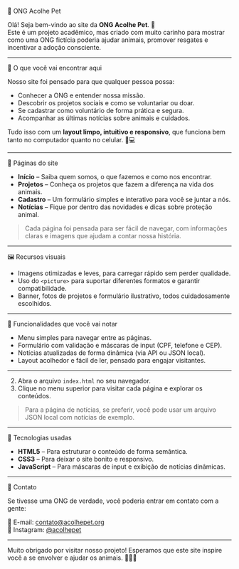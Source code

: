  🐾 ONG Acolhe Pet

Olá! Seja bem-vindo ao site da **ONG Acolhe Pet**. 💚  
Este é um projeto acadêmico, mas criado com muito carinho para mostrar como uma ONG fictícia poderia ajudar animais, promover resgates e incentivar a adoção consciente.  

---

 🌟 O que você vai encontrar aqui

Nosso site foi pensado para que qualquer pessoa possa:  

- Conhecer a ONG e entender nossa missão.  
- Descobrir os projetos sociais e como se voluntariar ou doar.  
- Se cadastrar como voluntário de forma prática e segura.  
- Acompanhar as últimas notícias sobre animais e cuidados.

Tudo isso com um **layout limpo, intuitivo e responsivo**, que funciona bem tanto no computador quanto no celular. 📱💻

---

 📄 Páginas do site

- **Início** – Saiba quem somos, o que fazemos e como nos encontrar.  
- **Projetos** – Conheça os projetos que fazem a diferença na vida dos animais.  
- **Cadastro** – Um formulário simples e interativo para você se juntar a nós.  
- **Notícias** – Fique por dentro das novidades e dicas sobre proteção animal.  

> Cada página foi pensada para ser fácil de navegar, com informações claras e imagens que ajudam a contar nossa história.

---

 🖼️ Recursos visuais

- Imagens otimizadas e leves, para carregar rápido sem perder qualidade.  
- Uso do `<picture>` para suportar diferentes formatos e garantir compatibilidade.  
- Banner, fotos de projetos e formulário ilustrativo, todos cuidadosamente escolhidos.  

---

 🚀 Funcionalidades que você vai notar

- Menu simples para navegar entre as páginas.  
- Formulário com validação e máscaras de input (CPF, telefone e CEP).  
- Notícias atualizadas de forma dinâmica (via API ou JSON local).  
- Layout acolhedor e fácil de ler, pensado para engajar visitantes.

---

2. Abra o arquivo `index.html` no seu navegador.  
3. Clique no menu superior para visitar cada página e explorar os conteúdos.  

> Para a página de notícias, se preferir, você pode usar um arquivo JSON local com notícias de exemplo.  

---

 🎨 Tecnologias usadas

- **HTML5** – Para estruturar o conteúdo de forma semântica.  
- **CSS3** – Para deixar o site bonito e responsivo.  
- **JavaScript** – Para máscaras de input e exibição de notícias dinâmicas.  

---

 💌 Contato

Se tivesse uma ONG de verdade, você poderia entrar em contato com a gente:  

📧 E-mail: contato@acolhepet.org  
📸 Instagram: [@acolhepet](https://www.instagram.com/acolhepet)  

---

Muito obrigado por visitar nosso projeto! Esperamos que este site inspire você a se envolver e ajudar os animais. 🐶🐱💛

